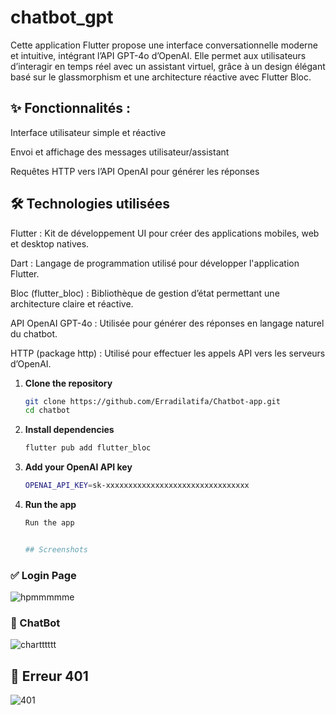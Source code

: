 # chatbot_gpt

Cette application Flutter propose une interface conversationnelle moderne et intuitive, intégrant l’API GPT-4o d’OpenAI. Elle permet aux utilisateurs d’interagir en temps réel avec un assistant virtuel, grâce à un design élégant basé sur le glassmorphism et une architecture réactive avec Flutter Bloc.

## ✨ Fonctionnalités :
Interface utilisateur simple et réactive

Envoi et affichage des messages utilisateur/assistant

Requêtes HTTP vers l’API OpenAI pour générer les réponses

## 🛠️ Technologies utilisées
Flutter : Kit de développement UI pour créer des applications mobiles, web et desktop natives.

Dart : Langage de programmation utilisé pour développer l'application Flutter.

Bloc (flutter_bloc) : Bibliothèque de gestion d’état permettant une architecture claire et réactive.

API OpenAI GPT-4o : Utilisée pour générer des réponses en langage naturel du chatbot.

HTTP (package http) : Utilisé pour effectuer les appels API vers les serveurs d’OpenAI.

1. **Clone the repository**
   ```bash
   git clone https://github.com/Erradilatifa/Chatbot-app.git
   cd chatbot
   
2. **Install dependencies**
    ```bash
    flutter pub add flutter_bloc


3. **Add your OpenAI API key**
    ```bash
    OPENAI_API_KEY=sk-xxxxxxxxxxxxxxxxxxxxxxxxxxxxxxxx

    
4. **Run the app**
    ```bash
    Run the app


    ## Screenshots

### ✅ Login Page

![hpmmmmme](https://github.com/user-attachments/assets/d8ba5970-a8bb-42b8-bdbf-c16e4d3f82b7)


### 🤖 ChatBot

![chartttttt](https://github.com/user-attachments/assets/789f724c-ecb0-4083-812b-3a30271becc7)

##  🔄 Erreur 401

![401](https://github.com/user-attachments/assets/b879c812-775b-46cb-8725-1dc8a6cffacf)





